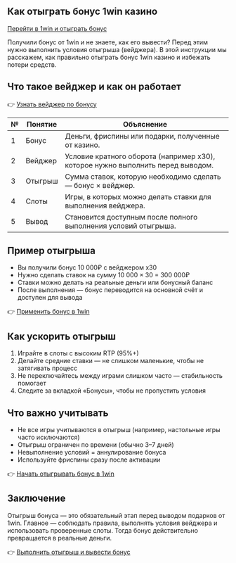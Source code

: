 ## Как отыграть бонус 1win казино  
[Перейти в 1win и отыграть бонус](https://1wmndv.life/casino/list/4?p=8x2k)

Получили бонус от 1win и не знаете, как его вывести? Перед этим нужно выполнить условия отыгрыша (вейджера). В этой инструкции мы расскажем, как правильно отыграть бонус 1win казино и избежать потери средств.

## Что такое вейджер и как он работает

👉 [Узнать вейджер по бонусу](https://1wmndv.life/casino/list/4?p=8x2k)

| №  | Понятие                   | Объяснение                                                                                          |
|----|---------------------------|------------------------------------------------------------------------------------------------------|
| 1  | Бонус                     | Деньги, фриспины или подарки, полученные от казино.                                                 |
| 2  | Вейджер                   | Условие кратного оборота (например x30), которое нужно выполнить перед выводом.                    |
| 3  | Отыгрыш                   | Сумма ставок, которую необходимо сделать — бонус × вейджер.                                        |
| 4  | Слоты                     | Игры, в которых можно делать ставки для выполнения вейджера.                                       |
| 5  | Вывод                     | Становится доступным после полного выполнения условий отыгрыша.                                    |

## Пример отыгрыша

- Вы получили бонус 10 000₽ с вейджером x30  
- Нужно сделать ставок на сумму 10 000 × 30 = 300 000₽  
- Ставки можно делать на реальные деньги или бонусный баланс  
- После выполнения — бонус переводится на основной счёт и доступен для вывода

👉 [Применить бонус в 1win](https://1wmndv.life/casino/list/4?p=8x2k)

## Как ускорить отыгрыш

1. Играйте в слоты с высоким RTP (95%+)  
2. Делайте средние ставки — не слишком маленькие, чтобы не затягивать процесс  
3. Не переключайтесь между играми слишком часто — стабильность помогает  
4. Следите за вкладкой «Бонусы», чтобы не пропустить условия

## Что важно учитывать

- Не все игры учитываются в отыгрыш (например, настольные игры часто исключаются)  
- Отыгрыш ограничен по времени (обычно 3–7 дней)  
- Невыполнение условий = аннулирование бонуса  
- Используйте фриспины сразу после активации

👉 [Начать отыгрывать бонус в 1win](https://1wmndv.life/casino/list/4?p=8x2k)

## Заключение

Отыгрыш бонуса — это обязательный этап перед выводом подарков от 1win. Главное — соблюдать правила, выполнять условия вейджера и использовать проверенные слоты. Тогда бонус действительно превращается в реальные деньги.

👉 [Выполнить отыгрыш и вывести бонус](https://1wmndv.life/casino/list/4?p=8x2k)
